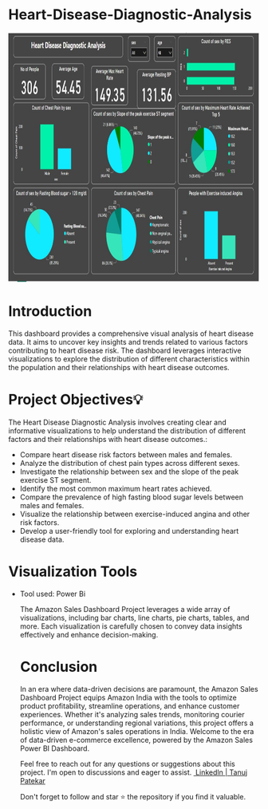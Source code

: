 # Heart-Disease-Diagnostic-Analysis
<img width="1000" height="500" alt="Coding" src="https://github.com/tanujpatekar/Heart-Disease-Diagnostic-Analysis/blob/main/Dashboard_Image_Heart%20Disease%20Diagnostic%20Analysis.jpg">

<h1><a name="introduction">Introduction</a></h1>
<p>This dashboard provides a comprehensive visual analysis of heart disease data. It aims to uncover key insights and trends related to various factors contributing to heart disease risk. The dashboard leverages interactive visualizations to explore the distribution of different characteristics within the population and their relationships with heart disease outcomes.</p>
<h1><a name="projectobjectives">Project Objectives💡</a></h1>
<p>The Heart Disease Diagnostic Analysis involves creating clear and informative visualizations to help understand the distribution of different factors and their relationships with heart disease outcomes.:</p>
<ul>
  <li>Compare heart disease risk factors between males and females.</li>
  <li>Analyze the distribution of chest pain types across different sexes.</li>
  <li>Investigate the relationship between sex and the slope of the peak exercise ST segment.</li>
  <li>Identify the most common maximum heart rates achieved.</li>
  <li>Compare the prevalence of high fasting blood sugar levels between males and females.</li>
  <li>Visualize the relationship between exercise-induced angina and other risk factors.</li>
  <li>Develop a user-friendly tool for exploring and understanding heart disease data.</li>
</ul>
<h1><a name="visualizationtools">Visualization Tools</a></h1>
<ul><li>Tool used: Power Bi</li>

        
<p>The Amazon Sales Dashboard Project leverages a wide array of visualizations, including bar charts, line charts, pie charts, tables, and more. Each visualization is carefully chosen to convey data insights effectively and enhance decision-making.</p>
<h1><a name="conclusion">Conclusion</a></h1>
<p>In an era where data-driven decisions are paramount, the Amazon Sales Dashboard Project equips Amazon India with the tools to optimize product profitability, streamline operations, and enhance customer experiences. Whether it's analyzing sales trends, monitoring courier performance, or understanding regional variations, this project offers a holistic view of Amazon's sales operations in India. Welcome to the era of data-driven e-commerce excellence, powered by the Amazon Sales Power BI Dashboard.</p>

<p>Feel free to reach out for any questions or suggestions about this project. I'm open to discussions and eager to assist.
  <a href="https://www.linkedin.com/in/tanuj-patekar/">
  <img src=" Linkedln | Tanuj Patekar" alt=""> Linkedln | Tanuj Patekar</a><br>
  <p> Don't forget to follow and star ⭐ the repository if you find it valuable.</p>
 
